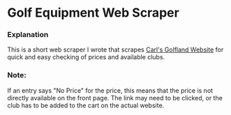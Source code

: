 # Golf Equipment Web Scraper 

### Explanation

This is a short web scraper I wrote that scrapes [Carl's Golfland Website](https://www.carlsgolfland.com/) for quick and easy checking of prices and available clubs.

### Note:
If an entry says "No Price" for the price, this means that the price is not directly available on the front page. The link may need to be clicked, or the club has to be added to the cart on the actual website.